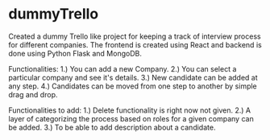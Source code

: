 # dummyTrello

Created a dummy Trello like project for keeping a track of interview process for different companies. The frontend is created using React and backend is done using Python Flask and MongoDB.

Functionalities:
1.) You can add a new Company.
2.) You can select a particular company and see it's details.
3.) New candidate can be added at any step.
4.) Candidates can be moved from one step to another by simple drag and drop.

Functionalities to add:
1.) Delete functionality is right now not given.
2.) A layer of categorizing the process based on roles for a given company can be added.
3.) To be able to add description about a candidate.
